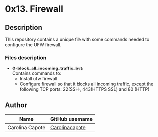 # 0x13. Firewall

## Description

This repository contains a unique file with some commands needed to configure the UFW firewall.


### Files description

- **0-block_all_incoming_traffic_but:**  
Contains commands to:
  - Install ufw firewall
  - Configure firewall so that it blocks all incoming traffic, except the following TCP ports: 22(SSH), 443(HTTPS SSL) and 80 (HTTP)

## Author

  
| Name | GitHub username |
| ------ | ------ |
| Carolina Capote | [Carolinacapote](https://github.com/Carolinacapote) |
